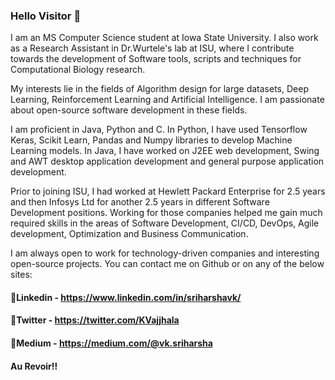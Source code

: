 ### Hello Visitor :wave:

I am an MS Computer Science student at Iowa State University. I also work as a Research Assistant in Dr.Wurtele's lab at ISU, where I contribute towards the development of Software tools, scripts and techniques for Computational Biology research.

My interests lie in the fields of Algorithm design for large datasets, Deep Learning, Reinforcement Learning and Artificial Intelligence. I am passionate about open-source software development in these fields.

I am proficient in Java, Python and C. In Python, I have used Tensorflow Keras, Scikit Learn, Pandas and Numpy libraries to develop Machine Learning models. In Java, I have worked on J2EE web development, Swing and AWT desktop application development and general purpose application development.

Prior to joining ISU, I had worked at Hewlett Packard Enterprise for 2.5 years and then Infosys Ltd for another 2.5 years in different Software Development positions. Working for those companies helped me gain much required skills in the areas of Software Development, CI/CD, DevOps, Agile development, Optimization and Business Communication.

I am always open to work for technology-driven companies and interesting open-source projects. You can contact me on Github or on any of the below sites:

#### :memo:Linkedin -  https://www.linkedin.com/in/sriharshavk/
#### :memo:Twitter  -  https://twitter.com/KVajjhala
#### :memo:Medium   -  https://medium.com/@vk.sriharsha

#### Au Revoir!!
